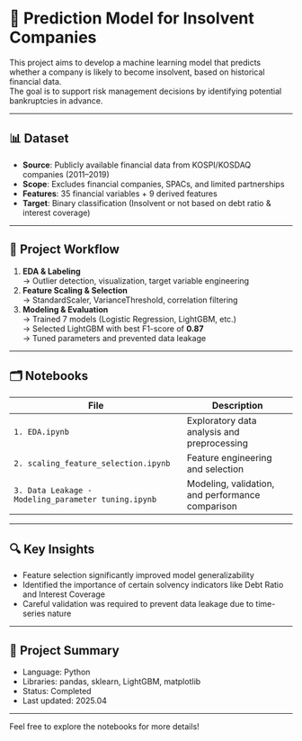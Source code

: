 # 🏦 Prediction Model for Insolvent Companies

This project aims to develop a machine learning model that predicts whether a company is likely to become insolvent, based on historical financial data.  
The goal is to support risk management decisions by identifying potential bankruptcies in advance.

---

## 📊 Dataset

- **Source**: Publicly available financial data from KOSPI/KOSDAQ companies (2011–2019)
- **Scope**: Excludes financial companies, SPACs, and limited partnerships
- **Features**: 35 financial variables + 9 derived features
- **Target**: Binary classification (Insolvent or not based on debt ratio & interest coverage)

---

## 🧪 Project Workflow

1. **EDA & Labeling**  
   → Outlier detection, visualization, target variable engineering  
2. **Feature Scaling & Selection**  
   → StandardScaler, VarianceThreshold, correlation filtering  
3. **Modeling & Evaluation**  
   → Trained 7 models (Logistic Regression, LightGBM, etc.)  
   → Selected LightGBM with best F1-score of **0.87**  
   → Tuned parameters and prevented data leakage

---

## 🗂️ Notebooks

| File | Description |
|------|-------------|
| `1. EDA.ipynb` | Exploratory data analysis and preprocessing |
| `2. scaling_feature_selection.ipynb` | Feature engineering and selection |
| `3. Data Leakage - Modeling_parameter tuning.ipynb` | Modeling, validation, and performance comparison |

---

## 🔍 Key Insights

- Feature selection significantly improved model generalizability  
- Identified the importance of certain solvency indicators like Debt Ratio and Interest Coverage  
- Careful validation was required to prevent data leakage due to time-series nature

---

## 📁 Project Summary

- Language: Python  
- Libraries: pandas, sklearn, LightGBM, matplotlib  
- Status: Completed  
- Last updated: 2025.04

---

Feel free to explore the notebooks for more details!
